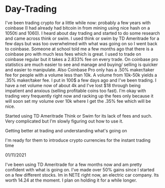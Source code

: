 # Day-Trading
I've been trading crypto for a little while now: probably a few years with coinbase (I had already had bitcoin in from mining using nice hash on a 1050ti and 1060). I heard about day trading and started to do some research and came across think or swim. I used think or swim by TD Ameritrade for a few days but was too overwhelmed with what was going on so I went back to coinbase. Someone at school told me a few months ago that there is a coinbase pro with much less fees which is great. I used to trade on coinbase regular but it takes a 2.833% fee on every trade. On coinbase pro statistics are much easier to see and manage and buying/ selling is quicker and easier to manipulate. Also Coinbase Pro only has a .50% maker/taker fee for people with a volume less than 10k. A volume from 10k-50k yields a .35% maker/taker fee. I put in 100$ a few days ago and I've been trading. I have a net volume now of about 4k and I've lost $18 through being impatient and anxious (selling profitable coins too fast). I'm okay with trading very frequently right now and racking up the fees only because it will soon set my volume over 10k where I get the .35% fee which will be nice.

Started using TD Ameritrade Think or Swim for its lack of fees and such. Very complicated but I'm slowly figuring out how to use it.

Getting better at trading and understanding what's going on

I'm ready for them to introduce crypto currencies for the instant trading time



01/11/2021

I've been using TD Ameritrade for a few months now and am pretty confident with what is going on. I've made over 50% gains since I started on a few different stocks. Im in NETE right now, an electric car company. Its worth 14.24 at the moment. I plan on holding it for a while longer.

